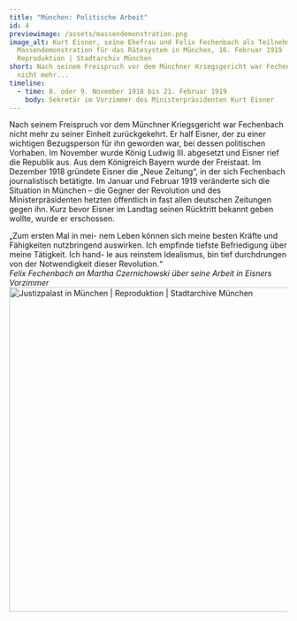 ```yaml
---
title: "München: Politische Arbeit"
id: 4
previewimage: /assets/massendemonstration.png
image_alt: Kurt Eisner, seine Ehefrau und Felix Fechenbach als Teilnehmer der
  Massendemonstration für das Rätesystem in München, 16. Februar 1919 |
  Reproduktion | Stadtarchiv München
short: Nach seinem Freispruch vor dem Münchner Kriegsgericht war Fechenbach
  nicht mehr...
timeline:
  - time: 8. oder 9. November 1918 bis 21. Februar 1919
    body: Sekretär im Vorzimmer des Ministerpräsidenten Kurt Eisner
---
```

Nach seinem Freispruch vor dem Münchner Kriegsgericht war Fechenbach nicht mehr zu seiner Einheit zurückgekehrt. Er half Eisner, der zu einer wichtigen Bezugsperson für ihn geworden war, bei dessen politischen Vorhaben. Im November wurde König Ludwig III. abgesetzt und Eisner rief die Republik aus. Aus dem Königreich Bayern wurde der Freistaat. Im Dezember 1918 gründete Eisner die „Neue Zeitung“, in der sich Fechenbach journalistisch betätigte. Im Januar und Februar 1919 veränderte sich die Situation in München – die Gegner der Revolution und des Ministerpräsidenten hetzten öffentlich in fast allen deutschen Zeitungen gegen ihn. Kurz bevor Eisner im Landtag seinen Rücktritt bekannt geben wollte, wurde er erschossen.

<InformationBox>
„Zum ersten Mal in mei- nem Leben können sich meine besten Kräfte und Fähigkeiten nutzbringend auswirken. Ich empfinde tiefste Befriedigung über meine Tätigkeit. Ich hand- le aus reinstem Idealismus, bin tief durchdrungen von der Notwendigkeit dieser Revolution.“
<br/>
<i>Felix Fechenbach an Martha Czernichowski über seine Arbeit in Eisners Vorzimmer</i>
</InformationBox>

<Image src="/assets/justizpalast.png" alt="Justizpalast in München | Reproduktion | Stadtarchive München" width="796" height="587" />

